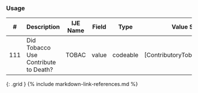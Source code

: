 ### Usage


| **#** |  **Description**   |  **IJE Name**   |  **Field**  |  **Type**  | **Value Set**  |
| ---------| ------------- | ------------ | -------------- | -------- | -------- |
| 111 | Did Tobacco Use Contribute to Death? | TOBAC| value | codeable | [ContributoryTobaccoUseVS] | 
{: .grid }
{% include markdown-link-references.md %}
